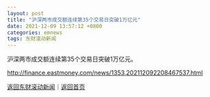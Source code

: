 ```yaml
---
layout: post
title: "沪深两市成交额连续第35个交易日突破1万亿元"
date: 2021-12-09 13:57:12 +0800
categories: emnews
tags: 东财滚动新闻
---
```


沪深两市成交额连续第35个交易日突破1万亿元。

<http://finance.eastmoney.com/news/1353,202112092208467537.html>

[返回东财滚动新闻](//finews.withounder.com/emnews/)｜[返回首页](//finews.withounder.com/)
